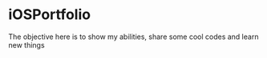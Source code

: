 # iOSPortfolio
The objective here is to show my abilities, share some cool codes and learn new things
